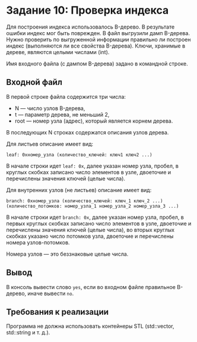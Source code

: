 # Задание 10: Проверка индекса

Для построения индекса использовалось B-дерево. В результате ошибки индекс мог быть поврежден.  В файл выгрузили дамп B-дерева. 
Нужно проверить по выгруженной информации правильно ли построен индекс (выполняются ли все свойства B-дерева). Ключи, хранимые в дереве, являются целыми числами (int).

Имя входного файла (с дампом B-дерева) задано в командной строке.

## Входной файл
В первой строке файла содержится три числа: 

* N — число узлов B-дерева,
* t — параметр дерева, не меньший 2,
* root — номер узла (адрес), который является корнем дерева.

В последующих N строках содержатся описания узлов дерева.

Для листьев описание имеет вид:
```
leaf: 0xномер_узла (количество_ключей: ключ1 ключ2 ...)
```
В начале строки идет `leaf: 0x`, далее указан номер узла, пробел, в круглых скобках записано число элементов в узле, двоеточие и перечислены значения ключей (целые числа).

Для внутренних узлов (не листьев) описание имеет вид:
```
branch: 0xномер_узла (количество_ключей: ключ_1 ключ_2 ...) (количество_потомков: номер_узла_1 номер_узла_2 номер_узла_3 ...)
```
В начале строки идет `branch: 0x`, далее указан номер узла, пробел, в первых круглых скобках записано число элементов в узле, двоеточие и перечислены значения ключей (целые числа), во вторых круглых скобках указано число потомков узла, двоеточие и перечислены номера узлов-потомков.

Номера узлов — это беззнаковые целые числа.

## Вывод
В консоль вывести слово `yes`, если во входном файле правильное B-дерево, иначе вывести `no`.

## Требования к реализации
Программа не должна использовать контейнеры STL (std::vector, std::string и т. д.). 

